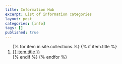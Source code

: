 ```yaml
---
title: Information Hub
excerpt: List of information categories
layout: post
categories: [info]
tags: []
published: true
---
```


<ol>
{% for item in site.collections %}
    {% if item.title %}
    <li>
        <a href="{{ item.url }}">{{ item.title }}</a>
    </li>
    {% endif %}
{% endfor %}
</ol>
